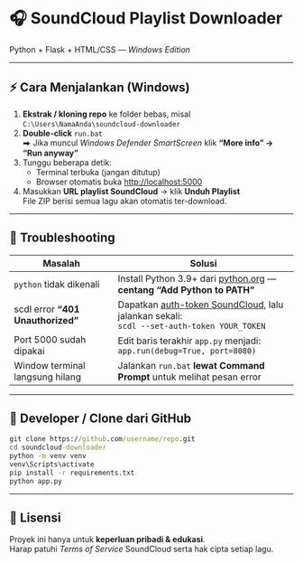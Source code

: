 # 🎧 SoundCloud Playlist Downloader  
Python + Flask + HTML/CSS — *Windows Edition*

---

## ⚡ Cara Menjalankan (Windows)

1. **Ekstrak / kloning repo** ke folder bebas, misal  
   `C:\Users\NamaAnda\soundcloud-downloader`
2. **Double-click** `run.bat`  
   ⮕ Jika muncul *Windows Defender SmartScreen* klik **“More info” → “Run anyway”**
3. Tunggu beberapa detik:
   - Terminal terbuka (jangan ditutup)
   - Browser otomatis buka [http://localhost:5000](http://localhost:5000)
4. Masukkan **URL playlist SoundCloud** → klik **Unduh Playlist**  
   File ZIP berisi semua lagu akan otomatis ter-download.

---

## 🔧 Troubleshooting

| Masalah | Solusi |
|---------|--------|
| `python` tidak dikenali | Install Python 3.9+ dari [python.org](https://www.python.org/) — **centang “Add Python to PATH”** |
| scdl error **“401 Unauthorized”** | Dapatkan [auth-token SoundCloud](https://github.com/flyingrub/scdl#authentication), lalu jalankan sekali: <br>`scdl --set-auth-token YOUR_TOKEN` |
| Port 5000 sudah dipakai | Edit baris terakhir `app.py` menjadi: <br>`app.run(debug=True, port=8080)` |
| Window terminal langsung hilang | Jalankan `run.bat` **lewat Command Prompt** untuk melihat pesan error |

---

## 🧪 Developer / Clone dari GitHub

```cmd
git clone https://github.com/username/repo.git
cd soundcloud-downloader
python -m venv venv
venv\Scripts\activate
pip install -r requirements.txt
python app.py
```

---

## 📄 Lisensi

Proyek ini hanya untuk **keperluan pribadi & edukasi**.  
Harap patuhi *Terms of Service* SoundCloud serta hak cipta setiap lagu.
